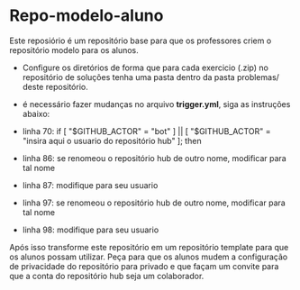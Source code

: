# Repo-modelo-aluno

Este reposiório é um repositório base para que os professores criem o repositório modelo para os alunos.

- Configure os diretórios de forma que para cada exercicio (.zip) no repositório de soluções tenha uma pasta dentro da pasta problemas/ deste repositório.

-  é necessário fazer mudanças no arquivo **trigger.yml**, siga as instruções abaixo:
  - linha 70: if [ "$GITHUB_ACTOR" = "bot" ] || [ "$GITHUB_ACTOR" = "insira aqui o usuario do repositório hub" ]; then
  - linha 86: se renomeou o repositório hub de outro nome, modificar para tal nome
  - linha 87: modifique para seu usuario
  - linha 97: se renomeou o repositório hub de outro nome, modificar para tal nome
  - linha 98: modifique para seu usuario

Após isso transforme este repositório em um repositório template para que os alunos possam utilizar. Peça para que os alunos mudem a configuração de privacidade do repositório para privado e que façam um convite para que a conta do repositório hub seja um colaborador.


